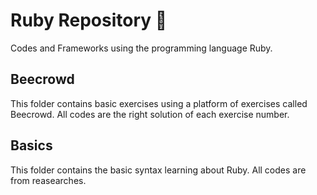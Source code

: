 # Ruby Repository 🔻
Codes and Frameworks using the programming language Ruby.

## Beecrowd
This folder contains basic exercises using a platform of exercises called Beecrowd.
All codes are the right solution of each exercise number.

## Basics
This folder contains the basic syntax learning about Ruby.
All codes are from reasearches. 
